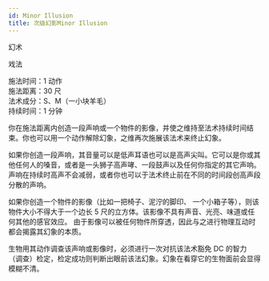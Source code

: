 ```yaml
---
id: Minor Illusion
title: 次级幻影Minor Illusion
---
```


幻术

戏法

施法时间：1 动作  
施法距离：30 尺  
法术成分：S、M（一小块羊毛）  
持续时间：1 分钟

你在施法距离内创造一段声响或一个物件的影像，并使之维持至法术持续时间结束。你也可以用一个动作解除幻象，之维再次施展该法术来终止幻象。

如果你创造一段声响，其音量可以是低声耳语也可以是高声尖叫。它可以是你或其他任何人的嗓音，或者是一头狮子高声哮、一段鼓声以及任何你指定的其它声响。声响在持续时高声不会减弱，或者你也可以于法术终止前在不同的时间段创高声段分散的声响。

如果你创造一个物件的影像（比如一把椅子、泥泞的脚印、
一个小箱子等），则该物件大小不得大于一个边长 5 尺的立方体。该影像不具有声音、光亮、味道或任何其他的感官效应。
由于影像可以被任何物件所穿透，因此与之进行物理互动时都会揭露其幻象的本质。

生物用其动作调查该声响或影像时，必须进行一次对抗该法术豁免 DC 的智力（调查）检定，检定成功则判断出眼前该法幻象。幻象在看穿它的生物面前会显得模糊不清。
